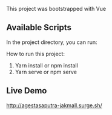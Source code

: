 This project was bootstrapped with Vue

## Available Scripts

In the project directory, you can run:

How to run this project:

1. Yarn install or npm install
2. Yarn serve or npm serve


## Live Demo
http://agestasaputra-jakmall.surge.sh/
